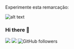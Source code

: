 Experimente esta remarcação:

![alt text](http://url/to/https://i.ibb.co/tBSssdC/wall-Git-Hub.png)


### Hi there 👋

<!--
**WdvOps/WdvOps** is a ✨ _special_ ✨ repository because its `README.md` (this file) appears on your GitHub profile.

Here are some ideas to get you started:

- 🔭 I’m currently working on ...
- 🌱 I’m currently learning ...
- 👯 I’m looking to collaborate on ...
- 🤔 I’m looking for help with ...
- 💬 Ask me about ...
- 📫 How to reach me: ...
- 😄 Pronouns: ...
- ⚡ Fun fact: ...
-->

![](https://github.com/WdvOps?tab=stars) ![](https://img.shields.io/github/forks/WdvOps/) ![GitHub followers](https://img.shields.io/github/followers/WdvOps?style=social)
